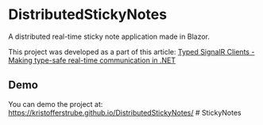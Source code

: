 # DistributedStickyNotes
A distributed real-time sticky note application made in Blazor.

This project was developed as a part of this article: [Typed SignalR Clients - Making type-safe real-time communication in .NET](https://kristoffer-strube.dk/post/typed-signalr-clients-making-type-safe-real-time-communication-in-dotnet/)

## Demo
You can demo the project at: https://kristofferstrube.github.io/DistributedStickyNotes/
#   S t i c k y N o t e s  
 